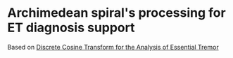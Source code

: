 # Archimedean spiral's processing for ET diagnosis support

Based on [Discrete Cosine Transform for the Analysis of Essential Tremor](https://www.researchgate.net/publication/330456952_Discrete_Cosine_Transform_for_the_Analysis_of_Essential_Tremor)
